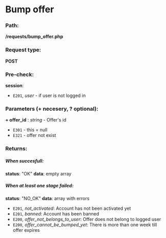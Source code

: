 # Bump offer


### Path:
**/requests/bump_offer.php**


### Request type:
**POST**


### Pre-check:

**session**:
* `E201`, *user* - if user is not logged in


### Parameters (+ necesery, ? optional):

**+ offer_id** : *string* - Offer's id
* `E301` - this = null
* `E321` - offer not exist

### Returns:

##### When succesfull:
**status**: "OK"
**data**: empty array

##### When at least one stage failed:
**status**: "NO_OK" 
**data**: array with errors
* `E201`, *not_activated*: Account has not been activated yet
* `E201`, *banned*: Account has been banned
* `E200`, *offer_not_belongs_to_user*: Offer does not belong to logged user
* `E200`, *offer_cannot_be_bumped_yet*: There is more than one week till offer expires